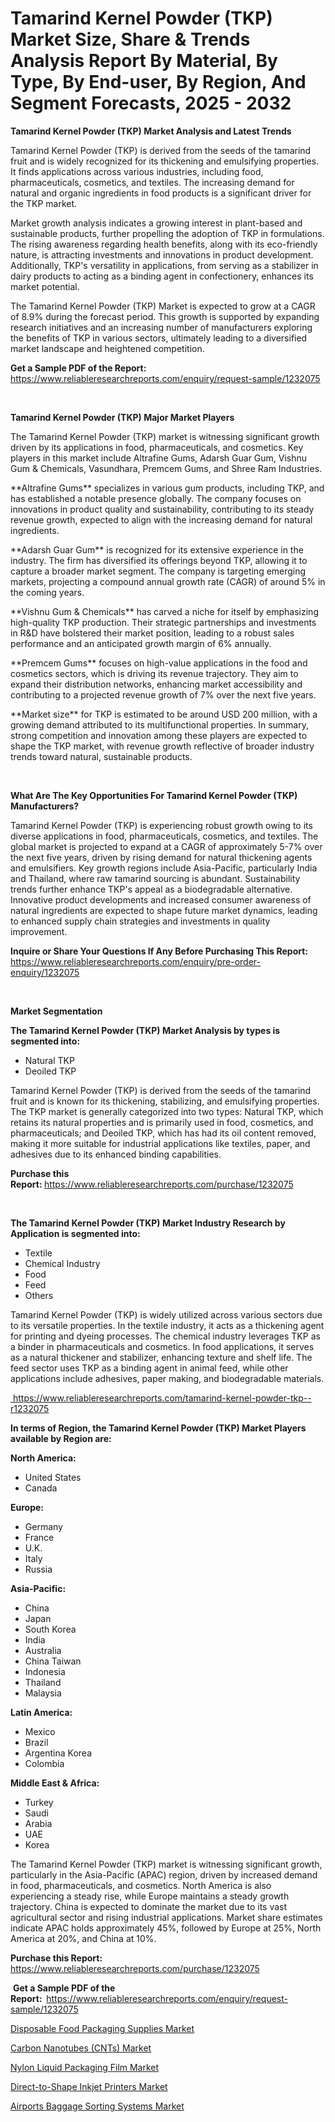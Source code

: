 <p><h1>Tamarind Kernel Powder (TKP) Market Size, Share & Trends Analysis Report By Material, By Type, By End-user, By Region, And Segment Forecasts, 2025 - 2032</h1></p><p><strong>Tamarind Kernel Powder (TKP) Market Analysis and Latest Trends</strong></p>
<p><p>Tamarind Kernel Powder (TKP) is derived from the seeds of the tamarind fruit and is widely recognized for its thickening and emulsifying properties. It finds applications across various industries, including food, pharmaceuticals, cosmetics, and textiles. The increasing demand for natural and organic ingredients in food products is a significant driver for the TKP market. </p><p>Market growth analysis indicates a growing interest in plant-based and sustainable products, further propelling the adoption of TKP in formulations. The rising awareness regarding health benefits, along with its eco-friendly nature, is attracting investments and innovations in product development. Additionally, TKP's versatility in applications, from serving as a stabilizer in dairy products to acting as a binding agent in confectionery, enhances its market potential.</p><p>The Tamarind Kernel Powder (TKP) Market is expected to grow at a CAGR of 8.9% during the forecast period. This growth is supported by expanding research initiatives and an increasing number of manufacturers exploring the benefits of TKP in various sectors, ultimately leading to a diversified market landscape and heightened competition.</p></p>
<p><strong>Get a Sample PDF of the Report:&nbsp;</strong> <a href="https://www.reliableresearchreports.com/enquiry/request-sample/1232075?utm_campaign=2198&utm_medium=2&utm_source=Github&utm_content=ia&utm_term=02022025&utm_id=tamarind-kernel-powder-tkp">https://www.reliableresearchreports.com/enquiry/request-sample/1232075</a></p>
<p>&nbsp;</p>
<p><strong>Tamarind Kernel Powder (TKP) Major Market Players</strong></p>
<p><p>The Tamarind Kernel Powder (TKP) market is witnessing significant growth driven by its applications in food, pharmaceuticals, and cosmetics. Key players in this market include Altrafine Gums, Adarsh Guar Gum, Vishnu Gum & Chemicals, Vasundhara, Premcem Gums, and Shree Ram Industries.</p><p>**Altrafine Gums** specializes in various gum products, including TKP, and has established a notable presence globally. The company focuses on innovations in product quality and sustainability, contributing to its steady revenue growth, expected to align with the increasing demand for natural ingredients.</p><p>**Adarsh Guar Gum** is recognized for its extensive experience in the industry. The firm has diversified its offerings beyond TKP, allowing it to capture a broader market segment. The company is targeting emerging markets, projecting a compound annual growth rate (CAGR) of around 5% in the coming years.</p><p>**Vishnu Gum & Chemicals** has carved a niche for itself by emphasizing high-quality TKP production. Their strategic partnerships and investments in R&D have bolstered their market position, leading to a robust sales performance and an anticipated growth margin of 6% annually.</p><p>**Premcem Gums** focuses on high-value applications in the food and cosmetics sectors, which is driving its revenue trajectory. They aim to expand their distribution networks, enhancing market accessibility and contributing to a projected revenue growth of 7% over the next five years.</p><p>**Market size** for TKP is estimated to be around USD 200 million, with a growing demand attributed to its multifunctional properties. In summary, strong competition and innovation among these players are expected to shape the TKP market, with revenue growth reflective of broader industry trends toward natural, sustainable products.</p></p>
<p>&nbsp;</p>
<p><strong>What Are The Key Opportunities For Tamarind Kernel Powder (TKP) Manufacturers?</strong></p>
<p><p>Tamarind Kernel Powder (TKP) is experiencing robust growth owing to its diverse applications in food, pharmaceuticals, cosmetics, and textiles. The global market is projected to expand at a CAGR of approximately 5-7% over the next five years, driven by rising demand for natural thickening agents and emulsifiers. Key growth regions include Asia-Pacific, particularly India and Thailand, where raw tamarind sourcing is abundant. Sustainability trends further enhance TKP's appeal as a biodegradable alternative. Innovative product developments and increased consumer awareness of natural ingredients are expected to shape future market dynamics, leading to enhanced supply chain strategies and investments in quality improvement.</p></p>
<p><strong>Inquire or Share Your Questions If Any Before Purchasing This Report:</strong> <a href="https://www.reliableresearchreports.com/enquiry/pre-order-enquiry/1232075?utm_campaign=2198&utm_medium=2&utm_source=Github&utm_content=ia&utm_term=02022025&utm_id=tamarind-kernel-powder-tkp">https://www.reliableresearchreports.com/enquiry/pre-order-enquiry/1232075</a></p>
<p>&nbsp;</p>
<p><strong>Market Segmentation</strong></p>
<p><strong>The Tamarind Kernel Powder (TKP) Market Analysis by types is segmented into:</strong></p>
<p><ul><li>Natural TKP</li><li>Deoiled TKP</li></ul></p>
<p><p>Tamarind Kernel Powder (TKP) is derived from the seeds of the tamarind fruit and is known for its thickening, stabilizing, and emulsifying properties. The TKP market is generally categorized into two types: Natural TKP, which retains its natural properties and is primarily used in food, cosmetics, and pharmaceuticals; and Deoiled TKP, which has had its oil content removed, making it more suitable for industrial applications like textiles, paper, and adhesives due to its enhanced binding capabilities.</p></p>
<p><strong>Purchase this Report:&nbsp;</strong><a href="https://www.reliableresearchreports.com/purchase/1232075?utm_campaign=2198&utm_medium=2&utm_source=Github&utm_content=ia&utm_term=02022025&utm_id=tamarind-kernel-powder-tkp">https://www.reliableresearchreports.com/purchase/1232075</a></p>
<p>&nbsp;</p>
<p><strong>The Tamarind Kernel Powder (TKP) Market Industry Research by Application is segmented into:</strong></p>
<p><ul><li>Textile</li><li>Chemical Industry</li><li>Food</li><li>Feed</li><li>Others</li></ul></p>
<p><p>Tamarind Kernel Powder (TKP) is widely utilized across various sectors due to its versatile properties. In the textile industry, it acts as a thickening agent for printing and dyeing processes. The chemical industry leverages TKP as a binder in pharmaceuticals and cosmetics. In food applications, it serves as a natural thickener and stabilizer, enhancing texture and shelf life. The feed sector uses TKP as a binding agent in animal feed, while other applications include adhesives, paper making, and biodegradable materials.</p></p>
<p><a href="https://www.reliableresearchreports.com/tamarind-kernel-powder-tkp--r1232075?utm_campaign=2198&utm_medium=2&utm_source=Github&utm_content=ia&utm_term=02022025&utm_id=tamarind-kernel-powder-tkp">&nbsp;https://www.reliableresearchreports.com/tamarind-kernel-powder-tkp--r1232075</a></p>
<p><strong>In terms of Region, the Tamarind Kernel Powder (TKP) Market Players available by Region are:</strong></p>
<p>
    <p> <strong> North America: </strong>
        <ul>
            <li>United States</li>
            <li>Canada</li>
        </ul>
        </p> 
    <p> <strong> Europe: </strong>
        <ul>
            <li>Germany</li>
            <li>France</li>
            <li>U.K.</li>
            <li>Italy</li>
            <li>Russia</li>
        </ul>
        </p> 
    <p> <strong> Asia-Pacific: </strong>
        <ul>
            <li>China</li>
            <li>Japan</li>
            <li>South Korea</li>
            <li>India</li>
            <li>Australia</li>
            <li>China Taiwan</li>
            <li>Indonesia</li>
            <li>Thailand</li>
            <li>Malaysia</li>
        </ul>
        </p> 
    <p> <strong> Latin America: </strong>
        <ul>
            <li>Mexico</li>
            <li>Brazil</li>
            <li>Argentina Korea</li>
            <li>Colombia</li>
        </ul>
        </p> 
    <p> <strong> Middle East & Africa: </strong>
        <ul>
            <li>Turkey</li>
            <li>Saudi</li>
            <li>Arabia</li>
            <li>UAE</li>
            <li>Korea</li>
        </ul>
    </p>
    </p>
<p><p>The Tamarind Kernel Powder (TKP) market is witnessing significant growth, particularly in the Asia-Pacific (APAC) region, driven by increased demand in food, pharmaceuticals, and cosmetics. North America is also experiencing a steady rise, while Europe maintains a steady growth trajectory. China is expected to dominate the market due to its vast agricultural sector and rising industrial applications. Market share estimates indicate APAC holds approximately 45%, followed by Europe at 25%, North America at 20%, and China at 10%.</p></p>
<p><strong>Purchase this Report: </strong><a href="https://www.reliableresearchreports.com/purchase/1232075?utm_campaign=2198&utm_medium=2&utm_source=Github&utm_content=ia&utm_term=02022025&utm_id=tamarind-kernel-powder-tkp">https://www.reliableresearchreports.com/purchase/1232075</a></p>
<p>&nbsp;<strong>Get a Sample PDF of the Report:&nbsp;&nbsp;</strong><a href="https://www.reliableresearchreports.com/enquiry/request-sample/1232075?utm_campaign=2198&utm_medium=2&utm_source=Github&utm_content=ia&utm_term=02022025&utm_id=tamarind-kernel-powder-tkp">https://www.reliableresearchreports.com/enquiry/request-sample/1232075</a></p>
<p><strong></strong></p>
<p><p><a href="https://www.linkedin.com/pulse/robust-growth-anticipated-disposable-food-packaging-supplies-0qtnf?utm_campaign=2198&utm_medium=2&utm_source=Github&utm_content=ia&utm_term=02022025&utm_id=tamarind-kernel-powder-tkp">Disposable Food Packaging Supplies Market</a></p><p><a href="https://www.linkedin.com/pulse/carbon-nanotubes-cnts-market-size-global-revenue-volume-d1c8f?utm_campaign=2198&utm_medium=2&utm_source=Github&utm_content=ia&utm_term=02022025&utm_id=tamarind-kernel-powder-tkp">Carbon Nanotubes (CNTs) Market</a></p><p><a href="https://github.com/delindacallegari68/Market-Research-Report-List-1/blob/main/nylon-liquid-packaging-film-market.md?utm_campaign=2198&utm_medium=2&utm_source=Github&utm_content=ia&utm_term=02022025&utm_id=tamarind-kernel-powder-tkp">Nylon Liquid Packaging Film Market</a></p><p><a href="https://www.linkedin.com/pulse/determining-direct-to-shape-inkjet-printersmarket-size-la8of?utm_campaign=2198&utm_medium=2&utm_source=Github&utm_content=ia&utm_term=02022025&utm_id=tamarind-kernel-powder-tkp">Direct-to-Shape Inkjet Printers Market</a></p><p><a href="https://www.linkedin.com/pulse/in-depth-airports-baggage-sorting-systems-market-report-upwdf?utm_campaign=2198&utm_medium=2&utm_source=Github&utm_content=ia&utm_term=02022025&utm_id=tamarind-kernel-powder-tkp">Airports Baggage Sorting Systems Market</a></p></p>